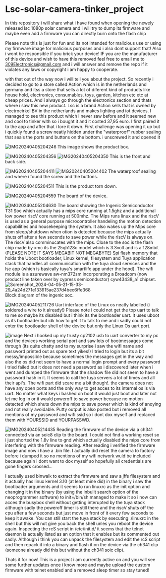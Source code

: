 # Lsc-solar-camera-tinker_project
In this repository i will share what i have found when opening the newely released lsc 1080p solar camera and i will try to dump its firmware and maybe even add a firmware you can directly burn onto the flash chip

Please note this is just for fun and its not intended for malicious use or using my firmware image for malicious purposes and i also dont support that! Also i wont be responsible if you brick your device! IF you are the manufacturer of this device and wish to have this removed feel free to email me to 309Electronics@gmail.com and i will answer and remove the repo if it violates any laws or copyright i am happy to cooperate.

with that out of the way now i will tell you about the project.
So recently i decided to go to a store called Action which is in the netherlands and germany and itss a store that sells a lot of diferent kind of products like house hold, electronics, consumables, toys, garden, kitchen etc etc at cheap prices. And i always go through the electronics section and thats where i saw this new product. Lsc is a brand Action sells that is owned by electrocirkel BV in the netherlands and makes lighting and iot devices. I managed to see this product which i never saw before and it seemed new and cool to tinker with so i bought it and it costed 37,95 euro. I first paired it to the app and after that i tore it down. First challenge was opening it up but i quickly found a screw neatly hidden under the "waterproof" rubber sealing that seals the ports and buttons on the bottom. i unscrewed it and opened it 

![IMG20240405204246](https://github.com/RX309Electronics/Lsc-solar-camera-tinker_project/assets/114357631/30715905-8020-493a-9cb5-4a730b3f65ec)
This image shows the product box.


![IMG20240405204356](https://github.com/RX309Electronics/Lsc-solar-camera-tinker_project/assets/114357631/5bce3bdd-f19b-40bc-a4bf-6bda1f9fc7eb)
![IMG20240405204350](https://github.com/RX309Electronics/Lsc-solar-camera-tinker_project/assets/114357631/7cc7b516-69b7-4c06-9cfc-cb9599c9783c)
This is the front and back side.


![IMG20240405204411](https://github.com/RX309Electronics/Lsc-solar-camera-tinker_project/assets/114357631/b7fb34d2-a296-431c-88de-989d1d944475)
![IMG20240405204402](https://github.com/RX309Electronics/Lsc-solar-camera-tinker_project/assets/114357631/f362a0d4-fcc2-4b70-9a15-7c63939ee06b)
The waterproof sealing and where i found the screw and the buttons.


![IMG20240405204511](https://github.com/RX309Electronics/Lsc-solar-camera-tinker_project/assets/114357631/067385e1-bab2-4ee0-bedf-a6e99f4bacd5)
This is the product torn down.


![IMG20240405204559](https://github.com/RX309Electronics/Lsc-solar-camera-tinker_project/assets/114357631/043e1ddb-e373-44b8-96fa-8ead36223585)
The board of the device.


![IMG20240405204630](https://github.com/RX309Electronics/Lsc-solar-camera-tinker_project/assets/114357631/4e0f71f4-22af-4476-883b-c91f75bbf9d0)
The board showing the Ingenic Semiconductor T31 Soc which actually has a mips core running at 1.5ghz and a additional low power riscV core running at 500mhz. The Mips runs linux and the riscV is used as a general purpose microcontroller handeling the motion detection capabilities and housekeeping the system. It also wakes up the Mips core from sleep/shutdown when  otion is detected because the mips actually shuts off after a few seconds to save power while the riscV is always on. The riscV also comminucates with the mips. Close to the soc is the flash chip made by xmc its the 25qh128c model which is 3.3volt and is a 128mbit (PLEASE NOTE IT SAYS MEGABIT NOT MEGABYTE) Spi flash memory that holds the Uboot bootloader, Linux kernel, filesystem and Tuya application stack that handles all communication with the tuya cloud services and the lsc app (which is basically tuya's smartlife app under the hood). The wifi module is a azurewave aw-nm372sm incorporating a Broadcom (now product line taken over by cypress semiconductor) cyw43438_a1 chipset.
![Screenshot_2024-04-05-21-15-33-29_4a24d271e133915ae237d4bec6ffe368](https://github.com/RX309Electronics/Lsc-solar-camera-tinker_project/assets/114357631/597c9342-05f8-47c4-82f6-60e2866e8bd1)
Block diagram of the ingenic soc.


![IMG20240405211726](https://github.com/RX309Electronics/Lsc-solar-camera-tinker_project/assets/114357631/aa1a4e0e-440a-4b58-ae16-d3f22ec3cefa)
Uart interface of the Linux os neatly labelled (i soldered a wire to it already!) Please note i could not get the top uart to talk to me so maybe its disabled but i think its the bootloader uart. It uses uboot as its bootloader but idk how to get it to talk to me and i sadly could not enter the bootloader shell of the device but only the Linux Os uart port. 


![image](https://github.com/RX309Electronics/Lsc-solar-camera-tinker_project/assets/114357631/11be442c-83b7-4088-827c-0ae063f12bb2)
Next i hooked up my trusty cp2102 usb to uart converter to my pc and the devices working serial port and saw lots of bootmessages come through (its quite chatty and to my surprise i saw the wifi name and password printed out as spare text yikes!)  I tried to login but its a bit messy/impossible because sometimes the messages get in the way and also the os did not seem to have a normal login prompt and every password i tried failed but it does not need a password as i discovered later when i went and dumped the firmware that the shadow file did not seem to have a password hash in it. It seems to call the tuya servers a lot of times and all their api's. The wifi part did scare me a bit though!. the camera does not have any open ports and the only way to get acces to its internal os is via uart. No matter what keys i bashed on boot it would just boot and later not let me log in or it would poweroff to save power because no motion detected which shuts down the mips to save power which is kind of anoying and not really avoidable. 
Putty output is also posted but i removed all mentions of my password and wifi ssid so i dont dox myself and replaced them with YOURSSID and YOURPASSWD.


![IMG20240405214435](https://github.com/RX309Electronics/Lsc-solar-camera-tinker_project/assets/114357631/345a1de1-40bb-4e51-a02e-4654b57aad76)
Reading the firmware of the device via a ch341 connected via an soic8 clip to the board. I could not find a working reset so i just shorted the 1.8v line to gnd which actually disabled the mips core from interfering with the firmware reading. After reading i verified the firmware image and now i have a .bin file. I actually did reset the camera to factory before i dumped it so no mentions of my wifi network wuld be included because again i dont want to dox myself so hopefully all credentials are gone fingers crossed... 

I actually used binwalk to extract the firmware and saw a jffs filesystem and it actually has linux kernel 3.10 (at least mine did) in the binary i saw the bootloader arguments and it seems to run linuxrc as the init option and changing it in the binary (by using the inbuilt search option of the neoprogrammer software) to init=/bin/sh managed to make it so i now can acces the busybox shell without getting interupted by the tuya stack although sadly the poweroff timer is still there and the riscV shuts off the cpu after a few seconds but just move in front of it every few seconds to keep it awake. You can still start the tuya stack by executing ./linuxrc in the shell but this will not give you back the shell unles you reboot the device again. 
Inspecting the rcS script in /etc/init.d/ it seems that the telnet daemon is actually listed as an option that it enables but its commented out sadly. Although i think you can unpack the filesystem and edit the rcS script and then repack it into a binary and flash it on the device via the ch341 clip (someone already did this but without the ch341 soic clip). 

Thats it for now!
This is a project i am currently active on and you will see some further updates once i know more and maybe upload the custom firmware with telnet enabled and a removed sleep timer so stay tuned!


